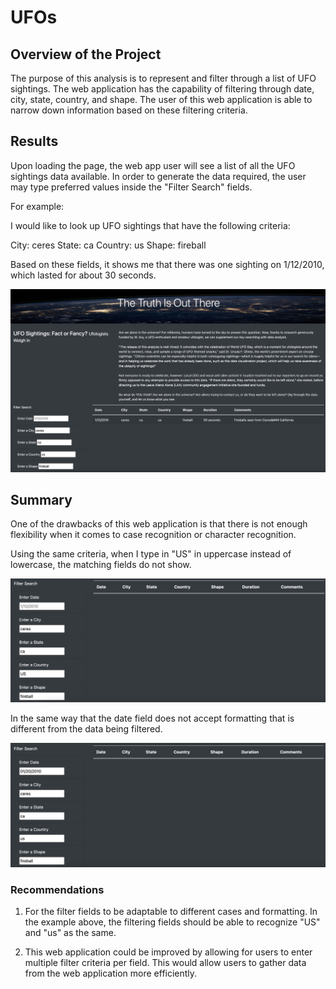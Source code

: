 # UFOs

## Overview of the Project
The purpose of this analysis is to represent and filter through a list of UFO sightings. The web application has the capability of filtering through date, city, state, country, and shape. The user of this web application is able to narrow down information based on these filtering criteria. 

## Results
Upon loading the page, the web app user will see a list of all the UFO sightings data available. In order to generate the data required, the user may type preferred values inside the "Filter Search" fields. 

For example: 

I would like to look up UFO sightings that have the following criteria:

City: ceres
State: ca
Country: us
Shape: fireball

Based on these fields, it shows me that there was one sighting on 1/12/2010, which lasted for about 30 seconds. 

![Image of WebApp Screen Shot](https://github.com/patrickryanpo/UFOs/blob/main/images/ResultsSample.png)

## Summary 
One of the drawbacks of this web application is that there is not enough flexibility when it comes to case recognition or character recognition. 

Using the same criteria, when I type in "US" in uppercase instead of lowercase, the matching fields do not show. 

![Image of SummaryCountry](https://github.com/patrickryanpo/UFOs/blob/main/images/SummaryCountry.png)

In the same way that the date field does not accept formatting that is different from the data being filtered. 

![Image of SummaryDate](https://github.com/patrickryanpo/UFOs/blob/main/images/SummaryDate.png)

### Recommendations
1. For the filter fields to be adaptable to different cases and formatting. In the example above, the filtering fields should be able to recognize "US" and "us" as the same. 

2. This web application could be improved by allowing for users to enter multiple filter criteria per field. This would allow users to gather data from the web application more efficiently. 